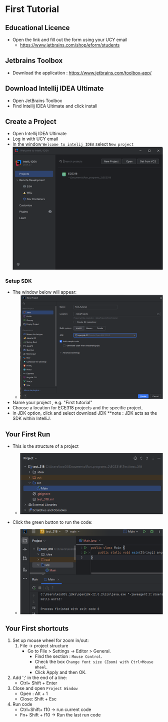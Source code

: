 # First Tutorial

## Educational Licence 
* Open the link and fill out the form using your UCY email 
  * https://www.jetbrains.com/shop/eform/students

## Jetbrains Toolbox 
  * Download the application : https://www.jetbrains.com/toolbox-app/

## Download  Intellij IDEA Ultimate
  * Open JetBrains  Toolbox  
  * Find Intellij IDEA Ultimate and click install 


## Create a Project
  * Open  Intellij IDEA Ultimate
  * Log in with UCY email
  * In the window  `Welcome to intelij IDEA` select `New project`
![New Project window](New_project_1.png)

### Setup SDK  
* The window below will appear:
    * ![SDK](New_project.png)
 * Name your project , e.g. "First tutorial"
 *  Choose a location for ECE318 projects and the specific project.
 * in JDK option, click and select download JDK 
	**note : JDK acts as the SDK within IntelliJ.

## Your First Run 
 * This is the structure of a project 
   *  ![project](project%20structure.png)

* Click the green button to run the code:
   * ![first_run](first_run.png)


## Your First shortcuts 
1. Set up mouse wheel for zoom in/out:
   1. File -> project structure
      * Go to File > Settings -> Editor > General.
          - Find the section : `Mouse Control`.
          - Check the box  `Change font size (Zoom) with Ctrl+Mouse Wheel`.
          - Click Apply and then OK.
2. Add ';' in the end of a line: 
   *  Ctrl+ Shift + Enter  
3. Close and open `Project Window`
   * Open : Alt + 1 
   * Close: Shift + Esc
4. Run code 
   * Ctrl+Shift+ f10 -> run current code 
   * Fn+ Shift + f10 -> Run the last run code 
 
